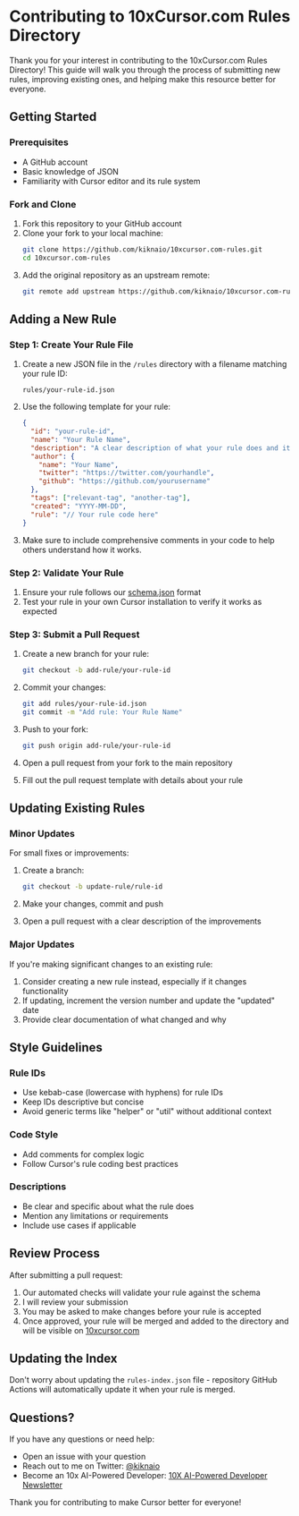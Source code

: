 # Contributing to 10xCursor.com Rules Directory

Thank you for your interest in contributing to the 10xCursor.com Rules Directory! This guide will walk you through the process of submitting new rules, improving existing ones, and helping make this resource better for everyone.

## Getting Started

### Prerequisites

- A GitHub account
- Basic knowledge of JSON
- Familiarity with Cursor editor and its rule system

### Fork and Clone

1. Fork this repository to your GitHub account
2. Clone your fork to your local machine:
   ```bash
   git clone https://github.com/kiknaio/10xcursor.com-rules.git
   cd 10xcursor.com-rules
   ```
3. Add the original repository as an upstream remote:
   ```bash
   git remote add upstream https://github.com/kiknaio/10xcursor.com-rules.git
   ```

## Adding a New Rule

### Step 1: Create Your Rule File

1. Create a new JSON file in the `/rules` directory with a filename matching your rule ID:
   ```
   rules/your-rule-id.json
   ```

2. Use the following template for your rule:
   ```json
   {
     "id": "your-rule-id",
     "name": "Your Rule Name",
     "description": "A clear description of what your rule does and its benefits",
     "author": {
       "name": "Your Name",
       "twitter": "https://twitter.com/yourhandle",
       "github": "https://github.com/yourusername"
     },
     "tags": ["relevant-tag", "another-tag"],
     "created": "YYYY-MM-DD",
     "rule": "// Your rule code here"
   }
   ```

3. Make sure to include comprehensive comments in your code to help others understand how it works.

### Step 2: Validate Your Rule

1. Ensure your rule follows our [schema.json](schema.json) format
2. Test your rule in your own Cursor installation to verify it works as expected

### Step 3: Submit a Pull Request

1. Create a new branch for your rule:
   ```bash
   git checkout -b add-rule/your-rule-id
   ```

2. Commit your changes:
   ```bash
   git add rules/your-rule-id.json
   git commit -m "Add rule: Your Rule Name"
   ```

3. Push to your fork:
   ```bash
   git push origin add-rule/your-rule-id
   ```

4. Open a pull request from your fork to the main repository
5. Fill out the pull request template with details about your rule

## Updating Existing Rules

### Minor Updates

For small fixes or improvements:

1. Create a branch:
   ```bash
   git checkout -b update-rule/rule-id
   ```

2. Make your changes, commit and push
3. Open a pull request with a clear description of the improvements

### Major Updates

If you're making significant changes to an existing rule:

1. Consider creating a new rule instead, especially if it changes functionality
2. If updating, increment the version number and update the "updated" date
3. Provide clear documentation of what changed and why

## Style Guidelines

### Rule IDs

- Use kebab-case (lowercase with hyphens) for rule IDs
- Keep IDs descriptive but concise
- Avoid generic terms like "helper" or "util" without additional context

### Code Style

- Add comments for complex logic
- Follow Cursor's rule coding best practices

### Descriptions

- Be clear and specific about what the rule does
- Mention any limitations or requirements
- Include use cases if applicable

## Review Process

After submitting a pull request:

1. Our automated checks will validate your rule against the schema
2. I will review your submission
3. You may be asked to make changes before your rule is accepted
4. Once approved, your rule will be merged and added to the directory and will be visible on [10xcursor.com](https://10xcursor.com/rules)

## Updating the Index

Don't worry about updating the `rules-index.json` file - repository GitHub Actions will automatically update it when your rule is merged.

## Questions?

If you have any questions or need help:

- Open an issue with your question
- Reach out to me on Twitter: [@kiknaio](https://twitter.com/kiknaio)
- Become an 10x AI-Powered Developer: [10X AI-Powered Developer Newsletter](https://kiknadze.io/subscribe)

Thank you for contributing to make Cursor better for everyone!